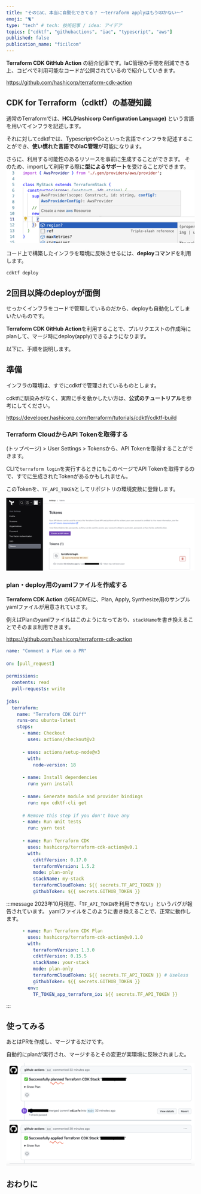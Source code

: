 ```yaml
---
title: "そのIaC、本当に自動化できてる？ 〜terraform applyはもう叩かない〜"
emoji: "🐈"
type: "tech" # tech: 技術記事 / idea: アイデア
topics: ["cdktf", "githubactions", "iac", "typescript", "aws"]
published: false
publication_name: "ficilcom"
---
```


**Terraform CDK GitHub Action** の紹介記事です。IaC管理の手間を削減できる上、コピペで利用可能なコードが公開されているので紹介していきます。

https://github.com/hashicorp/terraform-cdk-action

## CDK for Terraform（cdktf）の基礎知識
通常のTerraformでは、**HCL(Hashicorp Configuration Language)** という言語を用いてインフラを記述します。

それに対してcdktfでは、TypescriptやGoといった言語でインフラを記述することができ、**使い慣れた言語でのIaC管理**が可能になります。

さらに、利用する可能性のあるリソースを事前に生成することができます。
そのため、importして利用する際に**型によるサポート**を受けることができます。
![](/images/type_support.png)


コード上で構築したインフラを環境に反映させるには、**deployコマンド**を利用します。
```shell
cdktf deploy
```

## 2回目以降のdeployが面倒
せっかくインフラをコードで管理しているのだから、deployも自動化してしまいたいものです。

**Terraform CDK GitHub Action**を利用することで、プルリクエストの作成時にplanして、マージ時にdeploy(apply)できるようになります。

以下に、手順を説明します。
## 準備
インフラの環境は、すでにcdktfで管理されているものとします。

cdktfに馴染みがなく、実際に手を動かしたい方は、**公式のチュートリアル**を参考にしてください。

https://developer.hashicorp.com/terraform/tutorials/cdktf/cdktf-build

### Terraform CloudからAPI Tokenを取得する
(トップページ) > User Settings > Tokensから、API Tokenを取得することができます。

CLIで`terraform login`を実行するときにもこのページでAPI Tokenを取得するので、すでに生成されたTokenがあるかもしれません。

このTokenを、`TF_API_TOKEN`としてリポジトリの環境変数に登録します。

![](/images/terraform_token.png)

### plan・deploy用のyamlファイルを作成する
**Terraform CDK Action** のREADMEに、Plan, Apply, Synthesize用のサンプルyamlファイルが用意されています。

例えばPlanのyamlファイルはこのようになっており、`stackName`を書き換えることでそのまま利用できます。

https://github.com/hashicorp/terraform-cdk-action

```yaml
name: "Comment a Plan on a PR"

on: [pull_request]

permissions:
  contents: read
  pull-requests: write

jobs:
  terraform:
    name: "Terraform CDK Diff"
    runs-on: ubuntu-latest
    steps:
      - name: Checkout
        uses: actions/checkout@v3

      - uses: actions/setup-node@v3
        with:
          node-version: 18

      - name: Install dependencies
        run: yarn install

      - name: Generate module and provider bindings
        run: npx cdktf-cli get

      # Remove this step if you don't have any
      - name: Run unit tests
        run: yarn test

      - name: Run Terraform CDK
        uses: hashicorp/terraform-cdk-action@v0.1
        with:
          cdktfVersion: 0.17.0
          terraformVersion: 1.5.2
          mode: plan-only
          stackName: my-stack
          terraformCloudToken: ${{ secrets.TF_API_TOKEN }}
          githubToken: ${{ secrets.GITHUB_TOKEN }}
```

:::message
2023年10月現在、「`TF_API_TOKEN`を利用できない」というバグが報告されています。
yamlファイルをこのように書き換えることで、正常に動作します。
```yaml
      - name: Run Terraform CDK Plan
        uses: hashicorp/terraform-cdk-action@v0.1.0
        with:
          terraformVersion: 1.3.0
          cdktfVersion: 0.15.5
          stackName: your-stack
          mode: plan-only
          terraformCloudToken: ${{ secrets.TF_API_TOKEN }} # Useless
          githubToken: ${{ secrets.GITHUB_TOKEN }}
        env:
          TF_TOKEN_app_terraform_io: ${{ secrets.TF_API_TOKEN }}
```
:::

## 使ってみる
あとはPRを作成し、マージするだけです。

自動的にplanが実行され、マージするとその変更が実環境に反映されました。

![](/images/plan_and_apply.png)

## おわりに